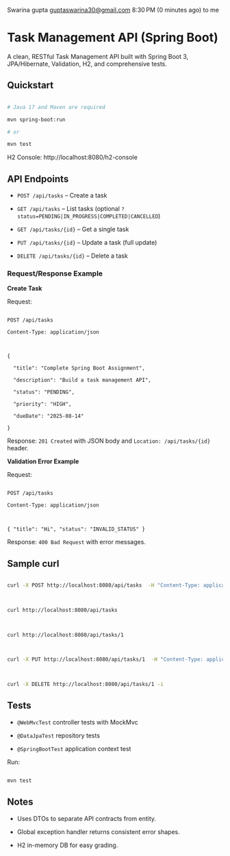 
Swarina gupta <guptaswarina30@gmail.com>
8:30 PM (0 minutes ago)
to me

# Task Management API (Spring Boot)

 

A clean, RESTful Task Management API built with Spring Boot 3, JPA/Hibernate, Validation, H2, and comprehensive tests.

 

## Quickstart

 

```bash

# Java 17 and Maven are required

mvn spring-boot:run

# or

mvn test

```

 

H2 Console: http://localhost:8080/h2-console

 

## API Endpoints

 

- `POST /api/tasks` – Create a task

- `GET /api/tasks` – List tasks (optional `?status=PENDING|IN_PROGRESS|COMPLETED|CANCELLED`)

- `GET /api/tasks/{id}` – Get a single task

- `PUT /api/tasks/{id}` – Update a task (full update)

- `DELETE /api/tasks/{id}` – Delete a task

 

### Request/Response Example

 

**Create Task**

 

Request:

```http

POST /api/tasks

Content-Type: application/json

 

{

  "title": "Complete Spring Boot Assignment",

  "description": "Build a task management API",

  "status": "PENDING",

  "priority": "HIGH",

  "dueDate": "2025-08-14"

}

```

 

Response: `201 Created` with JSON body and `Location: /api/tasks/{id}` header.

 

**Validation Error Example**

 

Request:

```http

POST /api/tasks

Content-Type: application/json

 

{ "title": "Hi", "status": "INVALID_STATUS" }

```

 

Response: `400 Bad Request` with error messages.

 

## Sample curl

 

```bash

curl -X POST http://localhost:8080/api/tasks  -H "Content-Type: application/json"  -d '{"title":"Complete Spring Boot Assignment","description":"Build a task management API","status":"PENDING","priority":"HIGH","dueDate":"2025-08-14"}'

 

curl http://localhost:8080/api/tasks

 

curl http://localhost:8080/api/tasks/1

 

curl -X PUT http://localhost:8080/api/tasks/1  -H "Content-Type: application/json"  -d '{"title":"Updated","description":"Updated desc","status":"IN_PROGRESS","priority":"MEDIUM","dueDate":"2025-08-20"}'

 

curl -X DELETE http://localhost:8080/api/tasks/1 -i

```

 

## Tests

 

- `@WebMvcTest` controller tests with MockMvc

- `@DataJpaTest` repository tests

- `@SpringBootTest` application context test

 

Run:

```bash

mvn test

```

 

## Notes

 

- Uses DTOs to separate API contracts from entity.

- Global exception handler returns consistent error shapes.

- H2 in-memory DB for easy grading.

```
